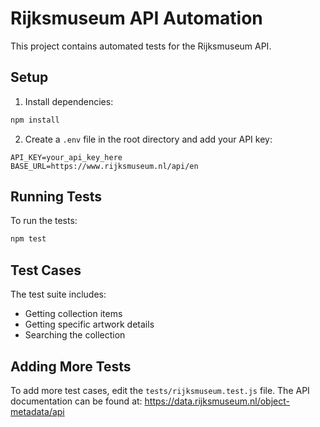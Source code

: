 # Rijksmuseum API Automation

This project contains automated tests for the Rijksmuseum API.

## Setup

1. Install dependencies:
```bash
npm install
```

2. Create a `.env` file in the root directory and add your API key:
```
API_KEY=your_api_key_here
BASE_URL=https://www.rijksmuseum.nl/api/en
```

## Running Tests

To run the tests:
```bash
npm test
```

## Test Cases

The test suite includes:
- Getting collection items
- Getting specific artwork details
- Searching the collection

## Adding More Tests

To add more test cases, edit the `tests/rijksmuseum.test.js` file. The API documentation can be found at: https://data.rijksmuseum.nl/object-metadata/api 